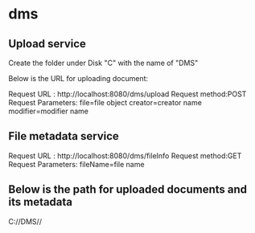 # dms
## Upload service
Create the folder under Disk "C" with the name of "DMS"

Below is the URL for uploading document:

Request URL : http://localhost:8080/dms/upload
Request method:POST
Request Parameters:
file=file object
creator=creator name
modifier=modifier name

## File metadata service

Request URL : http://localhost:8080/dms/fileInfo
Request method:GET
Request Parameters:
fileName=file name

## Below is the path for uploaded documents and its metadata

C://DMS//

